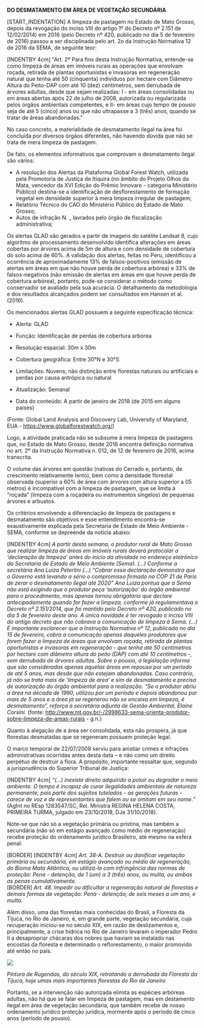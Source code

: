 **DO DESMATAMENTO EM ÁREA DE VEGETAÇÃO SECUNDÁRIA**

[START_INDENTATION] A limpeza de pastagem no Estado de Mato Grosso, depois da revogação do inciso VIII do artigo 1º do Decreto nº 2.151 de 12/02/2014) em 2016 (pelo Decreto nº 420, publicado no dia 5 de fevereiro de 2016) passou a ser disciplinada pelo art. 2o da Instrução Normativa 12 de 2016 da SEMA, de seguinte teor:

[INDENTBY 4cm] "Art. 2º Para fins desta Instrução Normativa, entende-se como limpeza de áreas em imóveis rurais as operações que envolvam roçada, retirada de plantas oportunistas e invasoras em regeneração natural que tenha até 50 (cinquenta) indivíduos por hectare com Diâmetro Altura do Peito-DAP com até 10 (dez) centímetros, sem derrubada de árvores adultas, desde que sejam realizadas: 
I - em áreas consolidadas ou em áreas abertas após 22 de julho de 2008, autorizada ou regularizada pelos órgãos ambientais competentes, e 
II- em áreas cujo tempo de pousio seja de até 5 (cinco) anos ou que não ultrapasse a 3 (três) anos, quando se tratar de áreas abandonadas."

No caso concreto, a materialidade de desmatamento ilegal na área foi concluída por diversos órgãos diferentes, não havendo dúvida que não se trata de mera limpeza de pastagem.

De fato, os elementos informativos que comprovam o desmatamento ilegal são vários:
* A resolução dos Alertas da Plataforma Global Forest Watch, utilizada pela Promotoria de Justiça de Itiquira (no âmbito do Projeto Olhos da Mata, vencedor da XVI Edição do Prêmio Innovare - categoria Ministério Público) destina-se a identificação de desflorestamento de formação vegetal em densidade superior à mera limpeza irregular de pastagem;
* Relatório Técnico do CAO do Ministério Público do Estado de Mato Grosso;
* Autos de infração N. _ lavrados pelo órgão de fiscalização administrativa;

Os alertas GLAD são gerados a partir de imagens do satélite Landsat 8, cujo algoritmo de processamento desenvolvido identifica alterações em áreas cobertas por árvores acima de 5m de altura e com densidade de cobertura do solo acima de 60%. A validação dos alertas, feitas no Peru, identificou a ocorrência de aproximadamente 13% de falsos-positivos (emissão de alertas em áreas em que não houve perda de cobertura arbórea) e 33% de falsos-negativos (não emissão de alertas em áreas em que houve perda de cobertura arbórea), portanto, pode-se considerar o método como conservador se avaliado pela sua acurácia. O detalhamento da metodologia e dos resultados alcançados podem ser consultados em Hansen et al. (2016).

Os mencionados alertas GLAD possuem a seguinte especificação técnica:

- Alerta: GLAD
 
 - Função: Identificação de perdas de cobertura arbórea

 - Resolução espacial: 30m x 30m

 - Cobertura geográfica: Entre 30°N e 30°S

 - Limitações: Nuvens; não distinção entre florestas naturais ou artificiais e perdas por causa antrópica ou natural

 - Atualização: Semanal

 - Data do conteúdo: A partir de janeiro de 2018 (de 2015 em alguns países)

(Fonte: Global Land Analysis and Discovery Lab, University of Maryland, EUA - https://www.globalforestwatch.org/)

Logo, a atividade praticada não se subsume à mera limpeza de pastagens que, no Estado de Mato Grosso, desde 2016 encontra definição normativa no art. 2º da Instrução Normativa n. 012, de 12 de fevereiro de 2016, acima transcrita.

O volume das árvores em questão (nativas do Cerrado e, portanto, de crescimento relativamente lento), bem como a densidade florestal observada (superior a 60% de área com árvores com altura superior a 05 metros) é incompatível com a limpeza de pastagem, que se limita à “roçada” (limpeza com a roçadeira ou instrumentos singelos) de pequenas árvores e arbustos.

Os critérios envolvendo a diferenciação de limpeza de pastagens e desmatamento são objetivos e esse entendimento encontra-se exaustivamente explicada pela Secretaria de Estado de Meio Ambiente - SEMA, conforme se depreende da notícia abaixo:

[INDENTBY 4cm] *A partir desta semana, o produtor rural de Mato Grosso que realizar limpeza de áreas em imóveis rurais deverá protocolar a ‘declaração de limpeza’ antes do início da atividade no endereço eletrônico da Secretaria de Estado de Meio Ambiente (Sema). (...)
Conforme a secretária Ana Luiza Peterlini (...) “Cobrar essa declaração demonstra que o Governo está levando a sério o compromisso firmado na COP 21 de Paris de zerar o desmatamento ilegal até 2020”
Ana Luiza pontua que a Sema não está exigindo que o produtor peça ‘autorização’ do órgão ambiental para o procedimento, mas apenas tornou obrigatório que declare antecipadamente quando for fazer a limpeza, conforme já regulamentava o Decreto nº 2.151/2014, que foi mantido pelo Decreto nº 420, publicado no dia 5 de fevereiro deste ano. A única novidade é ter revogado o inciso VIII do antigo decreto que não cobrava a comunicação de limpeza à Sema. (...) 
É importante esclarecer que a Instrução Normativa nº 12, publicada no dia 15 de fevereiro, cobra a comunicação apenas daqueles produtores que forem fazer a limpeza de áreas que envolvam roçada, retirada de plantas oportunistas e invasoras em regeneração - que tenha até 50 centímetros por hectare com diâmetro altura do peito (DAP) com até 10 centímetros -, sem derrubada de árvores adultas. Sobre o pousio, a legislação informa que são consideradas apenas aquelas áreas em repouso por um período de até 5 anos, mas desde que não estejam abandonadas. Caso contrário, já não se trata mais de ‘limpeza de área’ e sim de desmatamento e precisa de autorização do órgão ambiental para a realização. “Se o produtor abriu a área na década de 1990, utilizou por um período e depois abandonou por mais de 5 anos e a área já se regenerou não se encaixa em limpeza, é desmatamento”, reforça a secretária adjunta de Gestão Ambiental, Elaine Corsini.* (fonte: http://www.mt.gov.br/-/2998633-sema-orienta-produtor-sobre-limpeza-de-areas-rurais - g.n.)

Quanto à alegação de a área ser consolidada, esta não prospera, já que florestas desmatadas que se regeneram possuem proteção legal. 

O marco temporal de 22/07/2008 serviu para anistiar crimes e infrações administrativas ocorridas antes desta data – e não como um direito perpétuo de destruir a flora. A propósito, importante ressaltar que, segundo a jurisprudência do Superior Tribunal de Justiça: 

[INDENTBY 4cm] *“(...) inexiste direito adquirido a poluir ou degradar o meio ambiente. O tempo é incapaz de curar ilegalidades ambientais de natureza permanente, pois parte dos sujeitos tutelados - as gerações futuras - carece de voz e de representantes que falem ou se omitam em seu nome.”* (AgInt no REsp 1283547/SC, Rel. Ministra REGINA HELENA COSTA, PRIMEIRA TURMA, julgado em 23/10/2018, DJe 31/10/2018). 

Note-se que não só a vegetação primária ou prístina, mas também a secundária (não só em estágio avançado como médio de regeneração) recebe proteção do ordenamento jurídico Brasileiro, até mesmo na esfera penal: 

[BORDER] [INDENTBY 4cm] *Art. 38-A.  Destruir ou danificar vegetação primária ou secundária, em estágio avançado ou médio de regeneração, do Bioma Mata Atlântica, ou utilizá-la com infringência das normas de proteção: 
Pena - detenção, de 1 (um) a 3 (três) anos, ou multa, ou ambas as penas cumulativamente.*  
[BORDER] *Art. 48. Impedir ou dificultar a regeneração natural de florestas e demais formas de vegetação: 
Pena - detenção, de seis meses a um ano, e multa.*


Além disso, uma das florestas mais conhecidas do Brasil, a Floresta da Tijuca, no Rio de Janeiro, é, em grande parte, vegetação secundária, cuja recuperação iniciou-se no século XIX, em razão de deslizamentos e, principalmente, a crise hídrica no Rio de Janeiro levaram o imperador Pedro II a desapropriar chácaras dos nobres que haviam se instalado nas encostas da floresta e determinado o reflorestamento, o maior promovido até então no país.

![](https://upload.wikimedia.org/wikipedia/commons/thumb/d/d2/Rugendas_-_Defrichement_d_une_Foret.jpg/313px-Rugendas_-_Defrichement_d_une_Foret.jpg)

*Pintura de Rugendas, do século XIX, retratando a derrubada da Floresta da Tijuca, hoje umas mais importantes florestas do Rio de Janeiro*

Portanto, se a intervenção não autorizada elimita as espécies arbóreas adultas, não há que se falar em limpeza de pastagem, mas em destamento ilegal em área de vegetação secundária, que também recebe de nosso ordenamento jurídico proteção jurídica, mormente após o período de cinco anos (período de pousio).